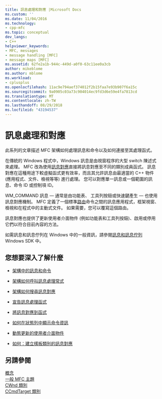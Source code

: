 ```yaml
---
title: 訊息處理和對應 |Microsoft Docs
ms.custom: ''
ms.date: 11/04/2016
ms.technology:
- cpp-mfc
ms.topic: conceptual
dev_langs:
- C++
helpviewer_keywords:
- MFC, messages
- message handling [MFC]
- message maps [MFC]
ms.assetid: 62fe2a1b-944c-449d-a0f0-63c11ee0a3cb
author: mikeblome
ms.author: mblome
ms.workload:
- cplusplus
ms.openlocfilehash: 11ac9e794aef374012f2b15faa7e93b907f6a15c
ms.sourcegitcommit: 9a0905c03a73c904014ec9fd3d6e59e4fa7813cd
ms.translationtype: MT
ms.contentlocale: zh-TW
ms.lasthandoff: 08/29/2018
ms.locfileid: "43194537"
---
```

# <a name="message-handling-and-mapping"></a>訊息處理和對應
此系列的文章描述 MFC 架構如何處理訊息和命令以及如何連接至其處理函式。  
  
 在傳統的 Windows 程式中，Windows 訊息是由視窗程序的大型 switch 陳述式來處理。 MFC 改為使用[訊息對應](../mfc/message-categories.md)直接將訊息對應至不同的類別成員函式。 訊息對應在這種用途下較虛擬函式更有效率，而且其允許訊息由最適當的 C++ 物件 (應用程式、文件、檢視等等) 進行處理。 您可以對應單一訊息或一個範圍的訊息、命令 ID 或控制項 ID。  
  
 WM_COMMAND 訊息 — 通常是由功能表、 工具列按鈕或快速鍵產生 — 也使用訊息對應機制。 MFC 定義了一個標準[路由](../mfc/command-routing.md)命令之間的訊息應用程式，框架視窗、 檢視和在程式中的主動式文件。 如果需要，您可以覆寫這個路由。  
  
 訊息對應也提供了更新使用者介面物件 (例如功能表和工具列按鈕)、啟用或停用它們以符合目前內容的方法。  
  
 如需訊息和訊息佇列在 Windows 中的一般資訊，請參閱[訊息和訊息佇列](https://msdn.microsoft.com/library/windows/desktop/ms632590)Windows SDK 中。  
  
## <a name="what-do-you-want-to-know-more-about"></a>您想要深入了解什麼  
  
-   [架構中的訊息和命令](../mfc/messages-and-commands-in-the-framework.md)  
  
-   [架構如何呼叫訊息處理常式](../mfc/how-the-framework-calls-a-handler.md)  
  
-   [架構如何搜尋訊息對應](../mfc/how-the-framework-searches-message-maps.md)  
  
-   [宣告訊息處理函式](../mfc/declaring-message-handler-functions.md)  
  
-   [將訊息對應到函式](../mfc/reference/mapping-messages-to-functions.md)  
  
-   [如何在狀態列中顯示命令資訊](../mfc/how-to-display-command-information-in-the-status-bar.md)  
  
-   [動態更新的使用者介面物件](../mfc/how-to-update-user-interface-objects.md)  
  
-   [如何：建立樣板類別的訊息對應](../mfc/how-to-create-a-message-map-for-a-template-class.md)  
  
## <a name="see-also"></a>另請參閱  
 [概念](../mfc/mfc-concepts.md)   
 [一般 MFC 主題](../mfc/general-mfc-topics.md)   
 [CWnd 類別](../mfc/reference/cwnd-class.md)   
 [CCmdTarget 類別](../mfc/reference/ccmdtarget-class.md)
